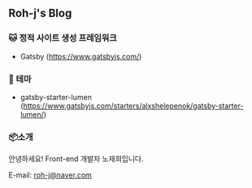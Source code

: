 ## Roh-j's Blog

### :cat: 정적 사이트 생성 프레임워크

- Gatsby (https://www.gatsbyjs.com/)

### :palm_tree: 테마

- gatsby-starter-lumen (https://www.gatsbyjs.com/starters/alxshelepenok/gatsby-starter-lumen/)

### :package:​ 소개

안녕하세요! Front-end 개발자 노재희입니다.

E-mail: roh-j@naver.com
